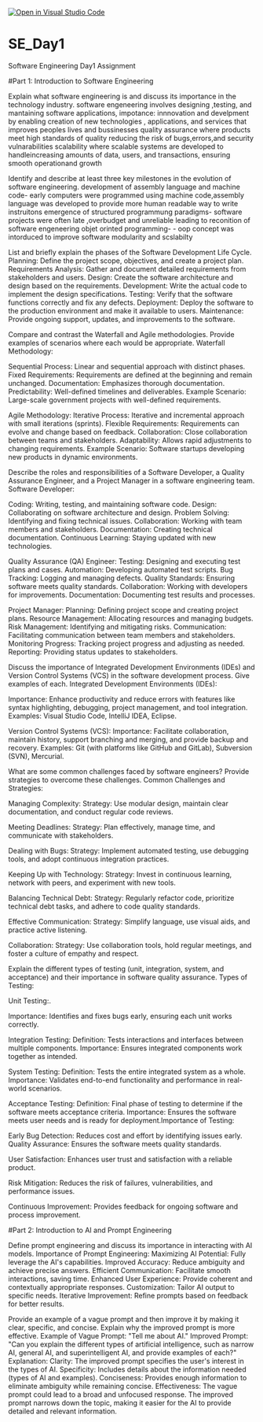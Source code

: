 [![Open in Visual Studio Code](https://classroom.github.com/assets/open-in-vscode-2e0aaae1b6195c2367325f4f02e2d04e9abb55f0b24a779b69b11b9e10269abc.svg)](https://classroom.github.com/online_ide?assignment_repo_id=18364430&assignment_repo_type=AssignmentRepo)
# SE_Day1
Software Engineering Day1 Assignment

#Part 1: Introduction to Software Engineering

Explain what software engineering is and discuss its importance in the technology industry.
software engeneering involves designing ,testing, and mantaining software applications,
impotance:
innnovation and develpment by enabling creation of new technologies , applications, and services that improves peoples lives and bussinesses
quality assurance where products meet high standards of quality reducing the risk of bugs,errors,and security vulnarabilities
scalability where scalable systems are developed to handleincreasing amounts of data, users, and transactions, ensuring smooth operationand growth


Identify and describe at least three key milestones in the evolution of software engineering.
development of assembly language and machine code- early computers were programmed using machine code,assembly language was developed to provide more human readable way to write instruitons
emergence of structured programmung paradigms- software projects were often late ,overbudget and unreliable leading to reconition of software engeneering 
objet orinted programming- - oop concept was intorduced to improve software modularity and scslabilty


List and briefly explain the phases of the Software Development Life Cycle.
Planning: Define the project scope, objectives, and create a project plan.
Requirements Analysis: Gather and document detailed requirements from stakeholders and users.
Design: Create the software architecture and design based on the requirements.
Development: Write the actual code to implement the design specifications.
Testing: Verify that the software functions correctly and fix any defects.
Deployment: Deploy the software to the production environment and make it available to users.
Maintenance: Provide ongoing support, updates, and improvements to the software.



Compare and contrast the Waterfall and Agile methodologies. Provide examples of scenarios where each would be appropriate.
Waterfall Methodology:

Sequential Process: Linear and sequential approach with distinct phases.
Fixed Requirements: Requirements are defined at the beginning and remain unchanged.
Documentation: Emphasizes thorough documentation.
Predictability: Well-defined timelines and deliverables.
Example Scenario: Large-scale government projects with well-defined requirements.

Agile Methodology:
Iterative Process: Iterative and incremental approach with small iterations (sprints).
Flexible Requirements: Requirements can evolve and change based on feedback.
Collaboration: Close collaboration between teams and stakeholders.
Adaptability: Allows rapid adjustments to changing requirements.
Example Scenario: Software startups developing new products in dynamic environments.



Describe the roles and responsibilities of a Software Developer, a Quality Assurance Engineer, and a Project Manager in a software engineering team.
Software Developer:

Coding: Writing, testing, and maintaining software code.
Design: Collaborating on software architecture and design.
Problem Solving: Identifying and fixing technical issues.
Collaboration: Working with team members and stakeholders.
Documentation: Creating technical documentation.
Continuous Learning: Staying updated with new technologies.

Quality Assurance (QA) Engineer:
Testing: Designing and executing test plans and cases.
Automation: Developing automated test scripts.
Bug Tracking: Logging and managing defects.
Quality Standards: Ensuring software meets quality standards.
Collaboration: Working with developers for improvements.
Documentation: Documenting test results and processes.

Project Manager:
Planning: Defining project scope and creating project plans.
Resource Management: Allocating resources and managing budgets.
Risk Management: Identifying and mitigating risks.
Communication: Facilitating communication between team members and stakeholders.
Monitoring Progress: Tracking project progress and adjusting as needed.
Reporting: Providing status updates to stakeholders.


Discuss the importance of Integrated Development Environments (IDEs) and Version Control Systems (VCS) in the software development process. Give examples of each.
Integrated Development Environments (IDEs):

Importance: Enhance productivity and reduce errors with features like syntax highlighting, debugging, project management, and tool integration.
Examples: Visual Studio Code, IntelliJ IDEA, Eclipse.

Version Control Systems (VCS):
Importance: Facilitate collaboration, maintain history, support branching and merging, and provide backup and recovery.
Examples: Git (with platforms like GitHub and GitLab), Subversion (SVN), Mercurial.

What are some common challenges faced by software engineers? Provide strategies to overcome these challenges.
Common Challenges and Strategies:

Managing Complexity:
Strategy: Use modular design, maintain clear documentation, and conduct regular code reviews.

Meeting Deadlines:
Strategy: Plan effectively, manage time, and communicate with stakeholders.

Dealing with Bugs:
Strategy: Implement automated testing, use debugging tools, and adopt continuous integration practices.

Keeping Up with Technology:
Strategy: Invest in continuous learning, network with peers, and experiment with new tools.

Balancing Technical Debt:
Strategy: Regularly refactor code, prioritize technical debt tasks, and adhere to code quality standards.

Effective Communication:
Strategy: Simplify language, use visual aids, and practice active listening.

Collaboration:
Strategy: Use collaboration tools, hold regular meetings, and foster a culture of empathy and respect.

Explain the different types of testing (unit, integration, system, and acceptance) and their importance in software quality assurance.
Types of Testing:

Unit Testing:.

Importance: Identifies and fixes bugs early, ensuring each unit works correctly.

Integration Testing:
Definition: Tests interactions and interfaces between multiple components.
Importance: Ensures integrated components work together as intended.

System Testing:
Definition: Tests the entire integrated system as a whole.
Importance: Validates end-to-end functionality and performance in real-world scenarios.

Acceptance Testing:
Definition: Final phase of testing to determine if the software meets acceptance criteria.
Importance: Ensures the software meets user needs and is ready for deployment.Importance of Testing:

Early Bug Detection: Reduces cost and effort by identifying issues early.
Quality Assurance: Ensures the software meets quality standards.

User Satisfaction: Enhances user trust and satisfaction with a reliable product.

Risk Mitigation: Reduces the risk of failures, vulnerabilities, and performance issues.

Continuous Improvement: Provides feedback for ongoing software and process improvement.

#Part 2: Introduction to AI and Prompt Engineering


Define prompt engineering and discuss its importance in interacting with AI models.
Importance of Prompt Engineering:
Maximizing AI Potential: Fully leverage the AI's capabilities.
Improved Accuracy: Reduce ambiguity and achieve precise answers.
Efficient Communication: Facilitate smooth interactions, saving time.
Enhanced User Experience: Provide coherent and contextually appropriate responses.
Customization: Tailor AI output to specific needs.
Iterative Improvement: Refine prompts based on feedback for better results.


Provide an example of a vague prompt and then improve it by making it clear, specific, and concise. Explain why the improved prompt is more effective.
Example of Vague Prompt:
"Tell me about AI."
Improved Prompt:
"Can you explain the different types of artificial intelligence, such as narrow AI, general AI, and superintelligent AI, and provide examples of each?"
Explanation:
Clarity: The improved prompt specifies the user's interest in the types of AI.
Specificity: Includes details about the information needed (types of AI and examples).
Conciseness: Provides enough information to eliminate ambiguity while remaining concise.
Effectiveness:
The vague prompt could lead to a broad and unfocused response.
The improved prompt narrows down the topic, making it easier for the AI to provide detailed and relevant information.

